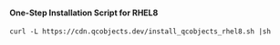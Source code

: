 #### One-Step Installation Script for RHEL8

```shell
curl -L https://cdn.qcobjects.dev/install_qcobjects_rhel8.sh |sh
```
